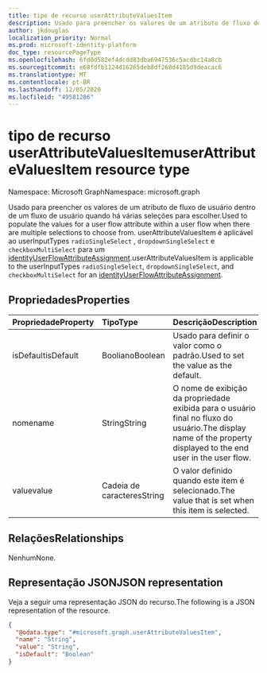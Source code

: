 ```yaml
---
title: tipo de recurso userAttributeValuesItem
description: Usado para preencher os valores de um atributo de fluxo de usuário dentro de um fluxo de usuário quando há várias seleções para escolher.
author: jkdouglas
localization_priority: Normal
ms.prod: microsoft-identity-platform
doc_type: resourcePageType
ms.openlocfilehash: 6fd0d582ef4dcdd83dba6947536c5acdbc14a8cb
ms.sourcegitcommit: e68fdfb1124d16265deb8df268d4185d9deacac6
ms.translationtype: MT
ms.contentlocale: pt-BR
ms.lasthandoff: 12/05/2020
ms.locfileid: "49581286"
---
```

# <a name="userattributevaluesitem-resource-type"></a><span data-ttu-id="2ece9-103">tipo de recurso userAttributeValuesItem</span><span class="sxs-lookup"><span data-stu-id="2ece9-103">userAttributeValuesItem resource type</span></span>

<span data-ttu-id="2ece9-104">Namespace: Microsoft Graph</span><span class="sxs-lookup"><span data-stu-id="2ece9-104">Namespace: microsoft.graph</span></span>

<span data-ttu-id="2ece9-105">Usado para preencher os valores de um atributo de fluxo de usuário dentro de um fluxo de usuário quando há várias seleções para escolher.</span><span class="sxs-lookup"><span data-stu-id="2ece9-105">Used to populate the values for a user flow attribute within a user flow when there are multiple selections to choose from.</span></span> <span data-ttu-id="2ece9-106">userAttributeValuesItem é aplicável ao userInputTypes `radioSingleSelect` , `dropdownSingleSelect` e `checkboxMultiSelect` para um [identityUserFlowAttributeAssignment](..\resources\identityuserflowattributeassignment.md).</span><span class="sxs-lookup"><span data-stu-id="2ece9-106">userAttributeValuesItem is applicable to the userInputTypes `radioSingleSelect`, `dropdownSingleSelect`, and `checkboxMultiSelect` for an [identityUserFlowAttributeAssignment](..\resources\identityuserflowattributeassignment.md).</span></span>

## <a name="properties"></a><span data-ttu-id="2ece9-107">Propriedades</span><span class="sxs-lookup"><span data-stu-id="2ece9-107">Properties</span></span>

|<span data-ttu-id="2ece9-108">Propriedade</span><span class="sxs-lookup"><span data-stu-id="2ece9-108">Property</span></span>|<span data-ttu-id="2ece9-109">Tipo</span><span class="sxs-lookup"><span data-stu-id="2ece9-109">Type</span></span>|<span data-ttu-id="2ece9-110">Descrição</span><span class="sxs-lookup"><span data-stu-id="2ece9-110">Description</span></span>|
|:---|:---|:---|
|<span data-ttu-id="2ece9-111">isDefault</span><span class="sxs-lookup"><span data-stu-id="2ece9-111">isDefault</span></span>|<span data-ttu-id="2ece9-112">Booliano</span><span class="sxs-lookup"><span data-stu-id="2ece9-112">Boolean</span></span>|<span data-ttu-id="2ece9-113">Usado para definir o valor como o padrão.</span><span class="sxs-lookup"><span data-stu-id="2ece9-113">Used to set the value as the default.</span></span>|
|<span data-ttu-id="2ece9-114">nome</span><span class="sxs-lookup"><span data-stu-id="2ece9-114">name</span></span>|<span data-ttu-id="2ece9-115">String</span><span class="sxs-lookup"><span data-stu-id="2ece9-115">String</span></span>|<span data-ttu-id="2ece9-116">O nome de exibição da propriedade exibida para o usuário final no fluxo do usuário.</span><span class="sxs-lookup"><span data-stu-id="2ece9-116">The display name of the property displayed to the end user in the user flow.</span></span>|
|<span data-ttu-id="2ece9-117">value</span><span class="sxs-lookup"><span data-stu-id="2ece9-117">value</span></span>|<span data-ttu-id="2ece9-118">Cadeia de caracteres</span><span class="sxs-lookup"><span data-stu-id="2ece9-118">String</span></span>|<span data-ttu-id="2ece9-119">O valor definido quando este item é selecionado.</span><span class="sxs-lookup"><span data-stu-id="2ece9-119">The value that is set when this item is selected.</span></span>|

## <a name="relationships"></a><span data-ttu-id="2ece9-120">Relações</span><span class="sxs-lookup"><span data-stu-id="2ece9-120">Relationships</span></span>

<span data-ttu-id="2ece9-121">Nenhum</span><span class="sxs-lookup"><span data-stu-id="2ece9-121">None.</span></span>

## <a name="json-representation"></a><span data-ttu-id="2ece9-122">Representação JSON</span><span class="sxs-lookup"><span data-stu-id="2ece9-122">JSON representation</span></span>

<span data-ttu-id="2ece9-123">Veja a seguir uma representação JSON do recurso.</span><span class="sxs-lookup"><span data-stu-id="2ece9-123">The following is a JSON representation of the resource.</span></span>
<!-- {
  "blockType": "resource",
  "@odata.type": "microsoft.graph.userAttributeValuesItem"
}
-->

``` json
{
  "@odata.type": "#microsoft.graph.userAttributeValuesItem",
  "name": "String",
  "value": "String",
  "isDefault": "Boolean"
}
```
